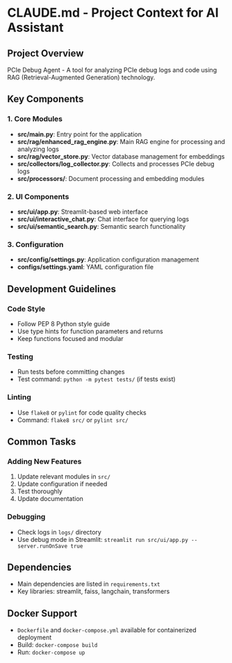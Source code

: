# CLAUDE.md - Project Context for AI Assistant

## Project Overview
PCIe Debug Agent - A tool for analyzing PCIe debug logs and code using RAG (Retrieval-Augmented Generation) technology.

## Key Components

### 1. Core Modules
- **src/main.py**: Entry point for the application
- **src/rag/enhanced_rag_engine.py**: Main RAG engine for processing and analyzing logs
- **src/rag/vector_store.py**: Vector database management for embeddings
- **src/collectors/log_collector.py**: Collects and processes PCIe debug logs
- **src/processors/**: Document processing and embedding modules

### 2. UI Components
- **src/ui/app.py**: Streamlit-based web interface
- **src/ui/interactive_chat.py**: Chat interface for querying logs
- **src/ui/semantic_search.py**: Semantic search functionality

### 3. Configuration
- **src/config/settings.py**: Application configuration management
- **configs/settings.yaml**: YAML configuration file

## Development Guidelines

### Code Style
- Follow PEP 8 Python style guide
- Use type hints for function parameters and returns
- Keep functions focused and modular

### Testing
- Run tests before committing changes
- Test command: `python -m pytest tests/` (if tests exist)

### Linting
- Use `flake8` or `pylint` for code quality checks
- Command: `flake8 src/` or `pylint src/`

## Common Tasks

### Adding New Features
1. Update relevant modules in `src/`
2. Update configuration if needed
3. Test thoroughly
4. Update documentation

### Debugging
- Check logs in `logs/` directory
- Use debug mode in Streamlit: `streamlit run src/ui/app.py --server.runOnSave true`

## Dependencies
- Main dependencies are listed in `requirements.txt`
- Key libraries: streamlit, faiss, langchain, transformers

## Docker Support
- `Dockerfile` and `docker-compose.yml` available for containerized deployment
- Build: `docker-compose build`
- Run: `docker-compose up`